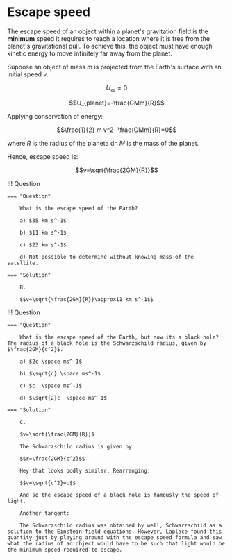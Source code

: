 # Escape speed

The escape speed of an object within a planet's gravitation field is the **minimum** speed it requires to reach a location where it is free from the planet's gravitational pull. To achieve this, the object must have enough kinetic energy to move infinitely far away from the planet.

Suppose an object of mass $m$ is projected from the Earth's surface with an initial speed $v$.

$$U_\infty=0$$

$$U_{planet}=-\frac{GMm}{R}$$

Applying conservation of energy:

$$\frac{1}{2} m v^2 -\frac{GMm}{R}=0$$

where $R$ is the radius of the planeta dn $M$ is the mass of the planet.

Hence, escape speed is:

$$v=\sqrt{\frac{2GM}{R}}$$

!!! Question

    === "Question"

        What is the escape speed of the Earth?

        a) $35 km s^-1$

        b) $11 km s^-1$

        c) $23 km s^-1$

        d) Not possible to determine without knowing mass of the satellite.

    === "Solution"

        B.

        $$v=\sqrt{\frac{2GM}{R}}\approx11 km s^-1$$


!!! Question

    === "Question"

        What is the escape speed of the Earth, but now its a black hole? The radius of a black hole is the Schwarzschild radius, given by $\frac{2GM}{c^2}$.

        a) $2c \space ms^-1$

        b) $\sqrt{c} \space ms^-1$

        c) $c  \space ms^-1$

        d) $\sqrt{2}c  \space ms^-1$

    === "Solution"

        C.

        $v=\sqrt{\frac{2GM}{R}}$

        The Schwarzschild radius is given by:

        $$r=\frac{2GM}{c^2}$$

        Hey that looks oddly similar. Rearranging:

        $$v=\sqrt{c^2}=c$$

        And so the escape speed of a black hole is famously the speed of light.

        Another tangent:

        The Schwarzschild radius was obtained by well, Schwarzschild as a solution to the Einstein field equations. However, Laplace found this quantity just by playing around with the escape speed formula and saw what the radius of an object would have to be such that light would be the minimum speed required to escape.
